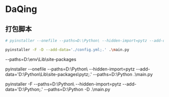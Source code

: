 # DaQing

## 打包脚本
```bash
# pyinstaller --onefile --paths=D:\Python\ --hidden-import=pytz --add-data='D:\Python\Lib\site-packages\pytz\;.' .\main.py

pyinstaller -F -D --add-data='./config.yml;.' .\main.py

```
--paths=D:\env\Lib\site-packages

pyinstaller --onefile --paths=D:\Python\ --hidden-import=pytz --add-data='D:\Python\Lib\site-packages\pytz\;.' --paths=D:\Python  .\main.py

pyinstaller -F --paths=D:\Python\ --hidden-import=pytz --add-data='D:\Python\;.' --paths=D:\Python  -D .\main.py

